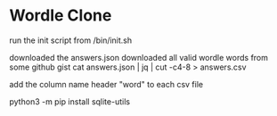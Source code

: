 # Wordle Clone

run the init script from /bin/init.sh

downloaded the answers.json
downloaded all valid wordle words from some github gist
cat answers.json | jq | cut -c4-8 > answers.csv

add the column name header "word" to each csv file

python3 -m pip install sqlite-utils
